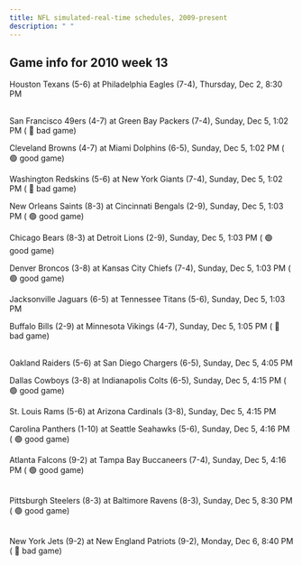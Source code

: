 ```yaml
---
title: NFL simulated-real-time schedules, 2009-present
description: " "
---
```


## Game info for 2010 week 13
Houston Texans (5-6) at Philadelphia Eagles (7-4), Thursday, Dec 2, 8:30 PM

<br/>San Francisco 49ers (4-7) at Green Bay Packers (7-4), Sunday, Dec 5, 1:02 PM (	:red_circle: bad game)

Cleveland Browns (4-7) at Miami Dolphins (6-5), Sunday, Dec 5, 1:02 PM (	:green_circle: good game)

Washington Redskins (5-6) at New York Giants (7-4), Sunday, Dec 5, 1:02 PM (	:red_circle: bad game)

New Orleans Saints (8-3) at Cincinnati Bengals (2-9), Sunday, Dec 5, 1:03 PM (	:green_circle: good game)

Chicago Bears (8-3) at Detroit Lions (2-9), Sunday, Dec 5, 1:03 PM (	:green_circle: good game)

Denver Broncos (3-8) at Kansas City Chiefs (7-4), Sunday, Dec 5, 1:03 PM (	:green_circle: good game)

Jacksonville Jaguars (6-5) at Tennessee Titans (5-6), Sunday, Dec 5, 1:03 PM

Buffalo Bills (2-9) at Minnesota Vikings (4-7), Sunday, Dec 5, 1:05 PM (	:red_circle: bad game)

<br/>Oakland Raiders (5-6) at San Diego Chargers (6-5), Sunday, Dec 5, 4:05 PM

Dallas Cowboys (3-8) at Indianapolis Colts (6-5), Sunday, Dec 5, 4:15 PM (	:green_circle: good game)

St. Louis Rams (5-6) at Arizona Cardinals (3-8), Sunday, Dec 5, 4:15 PM

Carolina Panthers (1-10) at Seattle Seahawks (5-6), Sunday, Dec 5, 4:16 PM (	:green_circle: good game)

Atlanta Falcons (9-2) at Tampa Bay Buccaneers (7-4), Sunday, Dec 5, 4:16 PM (	:green_circle: good game)

<br/>Pittsburgh Steelers (8-3) at Baltimore Ravens (8-3), Sunday, Dec 5, 8:30 PM (	:green_circle: good game)

<br/>New York Jets (9-2) at New England Patriots (9-2), Monday, Dec 6, 8:40 PM (	:red_circle: bad game)

